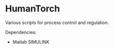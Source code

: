 HumanTorch
==========

Various scripts for process control and regulation.

Dependencies:
* Matlab SIMULINK
